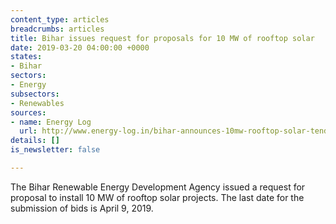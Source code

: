 ```yaml
---
content_type: articles
breadcrumbs: articles
title: Bihar issues request for proposals for 10 MW of rooftop solar
date: 2019-03-20 04:00:00 +0000
states:
- Bihar
sectors:
- Energy
subsectors:
- Renewables
sources:
- name: Energy Log
  url: http://www.energy-log.in/bihar-announces-10mw-rooftop-solar-tender/
details: []
is_newsletter: false

---
```

The Bihar Renewable Energy Development Agency issued a request for proposal to install 10 MW of rooftop solar projects. The last date for the submission of bids is April 9, 2019.
